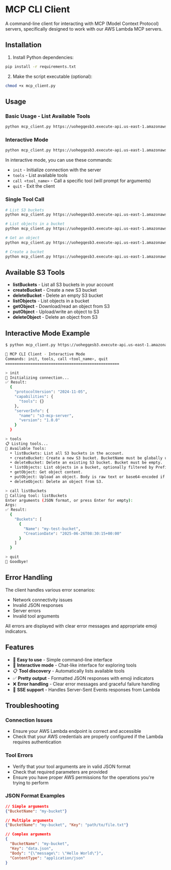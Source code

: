 # MCP CLI Client

A command-line client for interacting with MCP (Model Context Protocol) servers, specifically designed to work with our AWS Lambda MCP servers.

## Installation

1. Install Python dependencies:
```bash
pip install -r requirements.txt
```

2. Make the script executable (optional):
```bash
chmod +x mcp_client.py
```

## Usage

### Basic Usage - List Available Tools

```bash
python mcp_client.py https://uohegqesb3.execute-api.us-east-1.amazonaws.com/prod/s3-mcp
```

### Interactive Mode

```bash
python mcp_client.py https://uohegqesb3.execute-api.us-east-1.amazonaws.com/prod/s3-mcp --interactive
```

In interactive mode, you can use these commands:
- `init` - Initialize connection with the server
- `tools` - List available tools
- `call <tool_name>` - Call a specific tool (will prompt for arguments)
- `quit` - Exit the client

### Single Tool Call

```bash
# List S3 buckets
python mcp_client.py https://uohegqesb3.execute-api.us-east-1.amazonaws.com/prod/s3-mcp --tool listBuckets

# List objects in a bucket
python mcp_client.py https://uohegqesb3.execute-api.us-east-1.amazonaws.com/prod/s3-mcp --tool listObjects --args '{"BucketName": "my-bucket"}'

# Get an object
python mcp_client.py https://uohegqesb3.execute-api.us-east-1.amazonaws.com/prod/s3-mcp --tool getObject --args '{"BucketName": "my-bucket", "Key": "my-file.txt"}'

# Create a bucket
python mcp_client.py https://uohegqesb3.execute-api.us-east-1.amazonaws.com/prod/s3-mcp --tool createBucket --args '{"BucketName": "my-new-bucket"}'
```

## Available S3 Tools

- **listBuckets** - List all S3 buckets in your account
- **createBucket** - Create a new S3 bucket
- **deleteBucket** - Delete an empty S3 bucket
- **listObjects** - List objects in a bucket
- **getObject** - Download/read an object from S3
- **putObject** - Upload/write an object to S3
- **deleteObject** - Delete an object from S3

## Interactive Mode Example

```bash
$ python mcp_client.py https://uohegqesb3.execute-api.us-east-1.amazonaws.com/prod/s3-mcp -i

🚀 MCP CLI Client - Interactive Mode
Commands: init, tools, call <tool_name>, quit
==================================================

> init
🔄 Initializing connection...
✅ Result:
  {
    "protocolVersion": "2024-11-05",
    "capabilities": {
      "tools": {}
    },
    "serverInfo": {
      "name": "s3-mcp-server",
      "version": "1.0.0"
    }
  }

> tools
📋 Listing tools...
🔧 Available Tools:
  • listBuckets: List all S3 buckets in the account.
  • createBucket: Create a new S3 bucket. BucketName must be globally unique.
  • deleteBucket: Delete an existing S3 bucket. Bucket must be empty.
  • listObjects: List objects in a bucket, optionally filtered by Prefix.
  • getObject: Get object content.
  • putObject: Upload an object. Body is raw text or base64-encoded if IsBase64=true.
  • deleteObject: Delete an object from S3.

> call listBuckets
🔧 Calling tool: listBuckets
Enter arguments (JSON format, or press Enter for empty):
Args: 
✅ Result:
  {
    "Buckets": [
      {
        "Name": "my-test-bucket",
        "CreationDate": "2025-06-26T08:30:15+00:00"
      }
    ]
  }

> quit
👋 Goodbye!
```

## Error Handling

The client handles various error scenarios:
- Network connectivity issues
- Invalid JSON responses
- Server errors
- Invalid tool arguments

All errors are displayed with clear error messages and appropriate emoji indicators.

## Features

- 🚀 **Easy to use** - Simple command-line interface
- 🔧 **Interactive mode** - Chat-like interface for exploring tools
- 📋 **Tool discovery** - Automatically lists available tools
- ✅ **Pretty output** - Formatted JSON responses with emoji indicators
- ❌ **Error handling** - Clear error messages and graceful failure handling
- 🔄 **SSE support** - Handles Server-Sent Events responses from Lambda

## Troubleshooting

### Connection Issues
- Ensure your AWS Lambda endpoint is correct and accessible
- Check that your AWS credentials are properly configured if the Lambda requires authentication

### Tool Errors
- Verify that your tool arguments are in valid JSON format
- Check that required parameters are provided
- Ensure you have proper AWS permissions for the operations you're trying to perform

### JSON Format Examples
```json
// Simple arguments
{"BucketName": "my-bucket"}

// Multiple arguments
{"BucketName": "my-bucket", "Key": "path/to/file.txt"}

// Complex arguments
{
  "BucketName": "my-bucket",
  "Key": "data.json",
  "Body": "{\"message\": \"Hello World\"}",
  "ContentType": "application/json"
}
